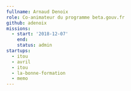 ```yaml
---
fullname: Arnaud Denoix
role: Co-animateur du programme beta.gouv.fr
github: adenoix
missions:
  - start: '2018-12-07'
    end:
    status: admin
startups:
  - itou
  - avril
  - itou 
  - la-bonne-formation
  - memo
---
```

